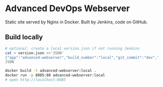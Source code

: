 # Advanced DevOps Webserver

Static site served by Nginx in Docker. Built by Jenkins, code on GitHub.

## Build locally
```bash
# optional: create a local version.json if not running Jenkins
cat > version.json <<'JSON'
{"app":"advanced-webserver","build_number":"local","git_commit":"dev","branch":"local","built_at":"now","jenkins_url":""}
JSON

docker build -t advanced-webserver:local .
docker run -p 8085:80 advanced-webserver:local
# open http://localhost:8085
